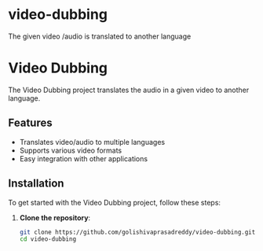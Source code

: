 # video-dubbing
The given video /audio is translated to another language 

# Video Dubbing

The Video Dubbing project translates the audio in a given video to another language.

## Features

- Translates video/audio to multiple languages
- Supports various video formats
- Easy integration with other applications

## Installation

To get started with the Video Dubbing project, follow these steps:

1. **Clone the repository**:
   ```bash
   git clone https://github.com/golishivaprasadreddy/video-dubbing.git
   cd video-dubbing